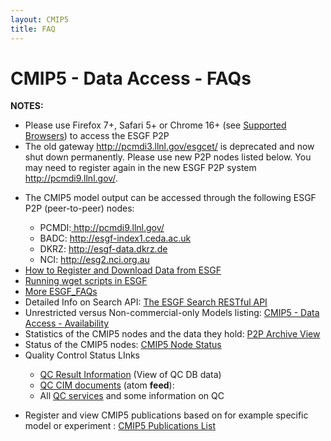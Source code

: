 ```yaml
---
layout: CMIP5
title: FAQ
---
```


# CMIP5 - Data Access - FAQs

<div>
<strong>NOTES: </strong>
    <div class="indent">
        <ul>
            <li> Please use Firefox 7+, Safari 5+ or Chrome 16+ (see <a href="http://www.esgf.org/wiki/ESGF_Supported_Browsers">Supported Browsers</a>) to access the ESGF P2P </li>
            <li> The old gateway <a href="http://pcmdi3.llnl.gov/esgcet/">http://pcmdi3.llnl.gov/esgcet/</a> is deprecated and now shut down permanently. Please use new P2P nodes listed below. You may need to register again in the new ESGF P2P system <a href="http://pcmdi9.llnl.gov/" target="_blank"> http://pcmdi9.llnl.gov/</a>. </li>
            <!-- <li> The NCAR site works differently than all other nodes. To download the CESM1 and CCSM data you will need to login to NCAR gateway (www.earthsystemgrid.org) with your openid </li>-->
        </ul>
    </div>
</div>
<ul>
    <li>
        The CMIP5 model output can be accessed through the following ESGF P2P (peer-to-peer) nodes: 
        <div class="indent">
            <ul>
                <li>PCMDI:<a href="http://pcmdi9.llnl.gov/" target="_blank"> http://pcmdi9.llnl.gov/</a></li>
                <li>BADC: <a href="http://esgf-index1.ceda.ac.uk" target="_blank">http://esgf-index1.ceda.ac.uk</a></li>
                <li>DKRZ: <a href="http://esgf-data.dkrz.de" target="_blank">http://esgf-data.dkrz.de</a></li>
                <!--  <li>NCAR: <a href="http://www.earthsystemgrid.org">http://www.earthsystemgrid.org</a></li>-->
                <li>NCI: <a href="http://esg2.nci.org.au" target="_blank">http://esg2.nci.org.au</a> </li>
            </ul>
        </div>
    </li>
    <li> <a href="http://www.esgf.org/wiki/ESGF_Data_Download">How to Register and Download Data from ESGF</a></li>
    <li> <a href="http://www.esgf.org/wiki/ESGF_wget_FAQ">Running wget scripts in ESGF </a></li>
    <li> <a href="http://www.esgf.org/wiki/ESGF_FAQs">More ESGF_FAQs</a></li>
    <li> Detailed Info on Search API: <a href="http://www.esgf.org/wiki/ESGF_Search_REST_API">The ESGF Search RESTful API</a></li>
    <li> Unrestricted versus Non-commercial-only Models listing: <a href="availability.html">CMIP5 - Data Access - Availability</a></li>
    <li> Statistics of the CMIP5 nodes and the data they hold: <a href="http://www.esgf.org/wiki/Cmip5Status/P2PArchiveView"> P2P Archive View</a></li>
    <li> Status of the CMIP5 nodes: <a href="http://www.esgf.org/wiki/Cmip5Status/CMIP5NodeStatus"> CMIP5 Node Status</a></li>
    <li>
        Quality Control Status LInks  
        <p>
        </p>
        <div class="indent">
            <ul>
                <li> <a href="http://cera-www.dkrz.de/WDCC/CMIP5/QCResult.jsp">QC Result Information</a> (View of QC DB data) </li>
                <li><a href="http://cera-www.dkrz.de/WDCC/CMIP5/feed">QC CIM documents</a> (atom <strong>feed</strong>):  </li>
                <li> All <a href="https://redmine.dkrz.de/collaboration/projects/cmip5-qc/wiki/Qc_esg">QC services</a> and some information on QC  </li>
            </ul>
        </div>
        <p></p>
    </li>
    <li> Register and view CMIP5 publications based on for example specific model or experiment :  <a href="http://cmip.llnl.gov/cmip5/publications/allpublications"> CMIP5 Publications List </a></li>
</ul>